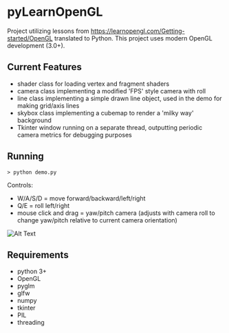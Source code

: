 # pyLearnOpenGL
Project utilizing lessons from https://learnopengl.com/Getting-started/OpenGL translated to Python. This project uses modern OpenGL development (3.0+).

## Current Features
* shader class for loading vertex and fragment shaders
* camera class implementing a modified 'FPS' style camera with roll
* line class implementing a simple drawn line object, used in the demo for making grid/axis lines
* skybox class implementing a cubemap to render a 'milky way' background
* Tkinter window running on a separate thread, outputting periodic camera metrics for debugging purposes

## Running
``` 
> python demo.py
```

Controls: 
* W/A/S/D = move forward/backward/left/right
* Q/E = roll left/right
* mouse click and drag = yaw/pitch camera (adjusts with camera roll to change yaw/pitch relative to current camera orientation)

![Alt Text](./data/giphy.gif)

## Requirements
* python 3+
* OpenGL
* pyglm
* glfw
* numpy
* tkinter
* PIL
* threading
